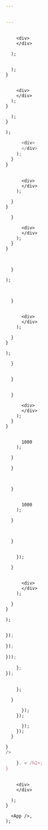 ```yaml
---


---
```




```js{8-11}

    <div>
    </div>

  ); 


  ); 
}


``` 




```js{3-6,12}
    <div>
    </div>
  );
}

  );
}

```




```js{2}
); 

``` 










```js
      <div>
      </div>
    );
  }
}
```







```js{6}

      <div>
      </div>
    );

  }
}

``` 


```js{4}
  }

      <div>
      </div>
    );
  }
}
```


```js{2}


  }

``` 



```js{2}
);
```



```js{2-5, 11, 18}


  }


      <div>
      </div>
    );

  }
}

); 

``` 








```js{7-9,11-13}
  }


  }


  }

      <div>
      </div>
    );
  }
}
```



```js{2-5}

      1000
    );

  }

``` 




```js{2}
  }
```



```js{18-22}


  }


      1000
    );

  }



  }


    });

  }


      <div>
      </div>
    );

  }
}

); 

``` 













```js
```


``` js
});
```






``` js
});
```


``` js
}));
```


``` js
    };
});
```




```js{4, 5}

    };

  }

``` 


```js{4,10}
      });
    });

      });
    });
  }
```






``` js
}
/>
```


``` js
    }. < /h2>;
}
```





```js{4-6}

    <div>
    </div>

  ); 
}

  <App />, 
); 
```




